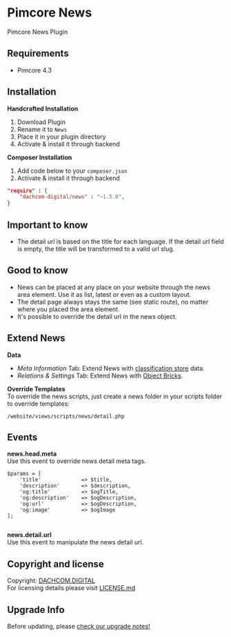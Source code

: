 # Pimcore News
Pimcore News Plugin

## Requirements
* Pimcore 4.3

## Installation
**Handcrafted Installation**   
1. Download Plugin  
2. Rename it to `News`  
3. Place it in your plugin directory  
4. Activate & install it through backend 

**Composer Installation**  
1. Add code below to your `composer.json`    
2. Activate & install it through backend

```json
"require" : {
    "dachcom-digital/news" : "~1.5.0",
}
```

## Important to know
* The detail url is based on the title for each language. If the detail url field is empty, the title will be transformed to a valid url slug.

## Good to know
* News can be placed at any place on your website through the news area element. Use it as list, latest or even as a custom layout.
* The detail page always stays the same (see static route), no matter where you placed the area element.
* It's possible to override the detail url in the news object.

## Extend News  
**Data**  
* *Meta Information* Tab: Extend News with [classification store](https://www.pimcore.org/docs/latest/Objects/Object_Classes/Data_Types/Classification_Store.html) data.  
* *Relations & Settings* Tab: Extend News with [Object Bricks](https://www.pimcore.org/docs/latest/Objects/Object_Classes/Data_Types/Object_Bricks.html).  

**Override Templates**  
To override the news scripts, just create a news folder in your scripts folder to override templates:
 
 `/website/views/scripts/news/detail.php`
 
## Events
**news.head.meta**  
Use this event to override news detail meta tags.

```
$params = [
    'title'             => $title,
    'description'       => $description,
    'og:title'          => $ogTitle,
    'og:description'    => $ogDescription,
    'og:url'            => $ogDescription,
    'og:image'          => $ogImage
];
        
```
**news.detail.url**  
Use this event to manipulate the news detail url.

## Copyright and license
Copyright: [DACHCOM.DIGITAL](http://dachcom-digital.ch)  
For licensing details please visit [LICENSE.md](LICENSE.md)  

## Upgrade Info
Before updating, please [check our upgrade notes!](UPGRADE.md)
